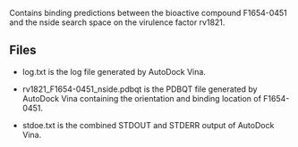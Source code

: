 Contains binding predictions between the bioactive compound F1654-0451 and the nside search space on the virulence factor rv1821.

## Files

- log.txt is the log file generated by AutoDock Vina.

- rv1821_F1654-0451_nside.pdbqt is the PDBQT file generated by AutoDock Vina containing the orientation and binding location of F1654-0451.

- stdoe.txt is the combined STDOUT and STDERR output of AutoDock Vina.

